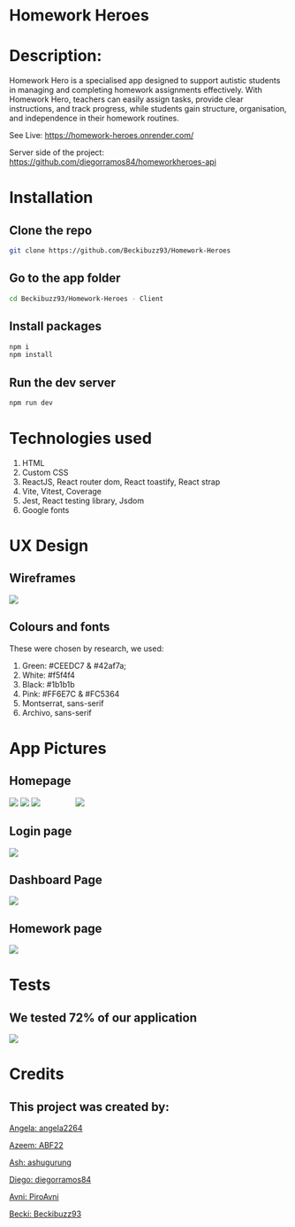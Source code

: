 # Homework Heroes

# Description:
Homework Hero is a specialised app designed to support autistic students in managing and completing homework assignments effectively. With Homework Hero, teachers can easily assign tasks, provide clear instructions, and track progress, while students gain structure, organisation, and independence in their homework routines.

See Live: https://homework-heroes.onrender.com/

Server side of the project: https://github.com/diegorramos84/homeworkheroes-api

# Installation 

## Clone the repo
``` bash 
git clone https://github.com/Beckibuzz93/Homework-Heroes
```

## Go to the app folder
``` bash 
cd Beckibuzz93/Homework-Heroes - Client
```

## Install packages 
``` bash 
npm i
npm install
```
## Run the dev server 
``` bash 
npm run dev
```
# Technologies used
1. HTML
2. Custom CSS
3. ReactJS, React router dom, React toastify, React strap
4. Vite, Vitest, Coverage
5. Jest, React testing library, Jsdom
6. Google fonts

# UX Design
## Wireframes
<img src='./images/HomeworkHeroesUX1.PNG'>

## Colours and fonts
These were chosen by research, we used: 

1. Green: #CEEDC7 & #42af7a;
2. White: #f5f4f4
3. Black: #1b1b1b
4. Pink: #FF6E7C & #FC5364
5. Montserrat, sans-serif
6. Archivo, sans-serif

# App Pictures 
## Homepage 
<img src='./images/HomeworkHeroesHomePageDesktop.PNG'>
<img src='./images/HomeworkHeroesHomePageDesktop2.PNG'>
<img style='margin-right: 2rem;' src='./images/HomeworkHeroesHomePageMobile.PNG'><img style='margin-left: 2rem;' src='./images/HomeworkHeroesHomePageMobile2.PNG'>

## Login page
<img src='./images/PTP-Login.PNG'>

## Dashboard Page
<img src='./images/PTP-dashboard.PNG'>

## Homework page
<img src='./images/PTP-homework.PNG'>


# Tests
## We tested 72% of our application

<img src='./images/PTP-FE-test.PNG'>


# Credits
## This project was created by: 
[Angela: angela2264](https://github.com/angela2264)

[Azeem: ABF22](https://github.com/ABF22)

[Ash: ashugurung](https://github.com/ashugurung)

[Diego: diegorramos84](https://github.com/diegorramos84)

[Avni: PiroAvni](https://github.com/PiroAvni)

[Becki: Beckibuzz93](https://github.com/Beckibuzz93)

